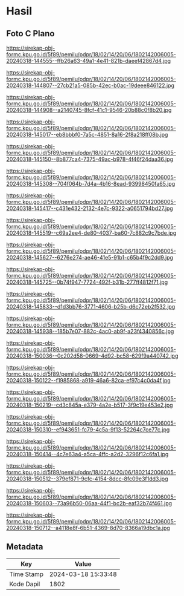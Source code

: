 # Hasil

## Foto C Plano

https://sirekap-obj-formc.kpu.go.id/5f89/pemilu/pdpr/18/02/14/20/06/1802142006005-20240318-144555--ffb26a63-49a1-4e41-821b-daeef42867d4.jpg

https://sirekap-obj-formc.kpu.go.id/5f89/pemilu/pdpr/18/02/14/20/06/1802142006005-20240318-144807--27cb21a5-085b-42ec-b0ac-19deee846122.jpg

https://sirekap-obj-formc.kpu.go.id/5f89/pemilu/pdpr/18/02/14/20/06/1802142006005-20240318-144908--a2140745-8fcf-41c1-9546-20b88c0f8b20.jpg

https://sirekap-obj-formc.kpu.go.id/5f89/pemilu/pdpr/18/02/14/20/06/1802142006005-20240318-145017--eb8bbbf0-7a5c-4851-8a16-2f8a218ff08b.jpg

https://sirekap-obj-formc.kpu.go.id/5f89/pemilu/pdpr/18/02/14/20/06/1802142006005-20240318-145150--8b877ca4-7375-49ac-b978-4f46f24daa36.jpg

https://sirekap-obj-formc.kpu.go.id/5f89/pemilu/pdpr/18/02/14/20/06/1802142006005-20240318-145308--704f064b-7d4a-4b16-8ead-93998450fa65.jpg

https://sirekap-obj-formc.kpu.go.id/5f89/pemilu/pdpr/18/02/14/20/06/1802142006005-20240318-145417--c431e432-2132-4e7c-9322-a0651794bd27.jpg

https://sirekap-obj-formc.kpu.go.id/5f89/pemilu/pdpr/18/02/14/20/06/1802142006005-20240318-145519--c69a2ee4-de80-4037-ba60-7c882c9c7bde.jpg

https://sirekap-obj-formc.kpu.go.id/5f89/pemilu/pdpr/18/02/14/20/06/1802142006005-20240318-145627--6276e274-ae46-41e5-91b1-c65b4f9c2dd9.jpg

https://sirekap-obj-formc.kpu.go.id/5f89/pemilu/pdpr/18/02/14/20/06/1802142006005-20240318-145725--0b74f947-7724-492f-b31b-277ff4812f71.jpg

https://sirekap-obj-formc.kpu.go.id/5f89/pemilu/pdpr/18/02/14/20/06/1802142006005-20240318-145833--d1d3bb76-3771-4606-b25b-d6c72eb2f532.jpg

https://sirekap-obj-formc.kpu.go.id/5f89/pemilu/pdpr/18/02/14/20/06/1802142006005-20240318-145938--185b7e07-882c-4ac0-ab9f-a23f4340856c.jpg

https://sirekap-obj-formc.kpu.go.id/5f89/pemilu/pdpr/18/02/14/20/06/1802142006005-20240318-150036--0c202d58-0669-4d92-bc58-629f9a440742.jpg

https://sirekap-obj-formc.kpu.go.id/5f89/pemilu/pdpr/18/02/14/20/06/1802142006005-20240318-150122--f1985868-a919-46a6-82ca-ef97c4c0da4f.jpg

https://sirekap-obj-formc.kpu.go.id/5f89/pemilu/pdpr/18/02/14/20/06/1802142006005-20240318-150219--cd3c845a-e379-4a2e-b517-3f9c19e453e2.jpg

https://sirekap-obj-formc.kpu.go.id/5f89/pemilu/pdpr/18/02/14/20/06/1802142006005-20240318-150310--ef943651-fc79-4c5a-9f13-52264c7ce77c.jpg

https://sirekap-obj-formc.kpu.go.id/5f89/pemilu/pdpr/18/02/14/20/06/1802142006005-20240318-150414--4c7e63a4-a5ca-4ffc-a2d2-3296f12c6fa1.jpg

https://sirekap-obj-formc.kpu.go.id/5f89/pemilu/pdpr/18/02/14/20/06/1802142006005-20240318-150512--379ef871-9cfc-4154-8dcc-8fc09e3f1dd3.jpg

https://sirekap-obj-formc.kpu.go.id/5f89/pemilu/pdpr/18/02/14/20/06/1802142006005-20240318-150603--73a96b50-06aa-44f1-bc2b-eaf32b74f461.jpg

https://sirekap-obj-formc.kpu.go.id/5f89/pemilu/pdpr/18/02/14/20/06/1802142006005-20240318-150712--a4118e8f-6b51-4369-8d70-8366a19dbc1a.jpg


## Metadata

| Key        | Value               |
| ---------- | ------------------- |
| Time Stamp | 2024-03-18 15:33:48 |
| Kode Dapil | 1802                |



